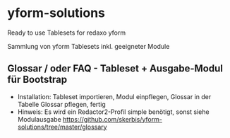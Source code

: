 # yform-solutions
Ready to use Tablesets for redaxo yform

Sammlung von yform Tablesets inkl. geeigneter Module

## Glossar / oder FAQ - Tableset + Ausgabe-Modul für Bootstrap
- Installation: Tableset importieren, Modul einpflegen, Glossar in der Tabelle Glossar pflegen, fertig
- Hinweis: Es wird ein Redactor2-Profil simple benötigt, sonst siehe Modulausgabe
https://github.com/skerbis/yform-solutions/tree/master/glossary 
